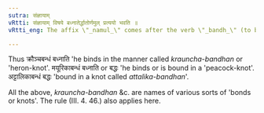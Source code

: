```yaml
---
sutra: संज्ञायाम्
vRtti: संज्ञायाम् विषये बध्नातेर्द्धातोर्णमुल् प्रत्ययो भवति ॥
vRtti_eng: The affix \"_namul_\" comes after the verb \"_bandh_\" (to bind) when the word so formed denotes an appellative.

---
```

Thus क्रौञ्चबन्धं बध्नाति 'he binds in the manner called _krauncha_-_bandhan_ or 'heron-knot'. मयूरिकाबन्धं बध्नाति or बद्धः 'he binds or is bound in a 'peacock-knot'. अट्टालिकाबन्धं बद्धः 'bound in a knot called _attalika_-_bandhan_'.

All the above, _krauncha_-_bandhan_ &c. are names of various sorts of 'bonds or knots'. The rule (III. 4. 46.) also applies here.